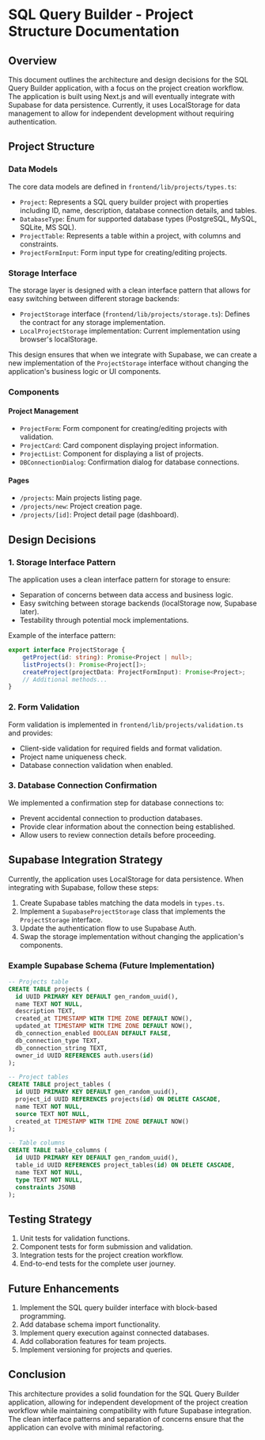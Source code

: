 # SQL Query Builder - Project Structure Documentation

## Overview

This document outlines the architecture and design decisions for the SQL Query Builder application, with a focus on the project creation workflow. The application is built using Next.js and will eventually integrate with Supabase for data persistence. Currently, it uses LocalStorage for data management to allow for independent development without requiring authentication.

## Project Structure

### Data Models

The core data models are defined in `frontend/lib/projects/types.ts`:

- `Project`: Represents a SQL query builder project with properties including ID, name, description, database connection details, and tables.
- `DatabaseType`: Enum for supported database types (PostgreSQL, MySQL, SQLite, MS SQL).
- `ProjectTable`: Represents a table within a project, with columns and constraints.
- `ProjectFormInput`: Form input type for creating/editing projects.

### Storage Interface

The storage layer is designed with a clean interface pattern that allows for easy switching between different storage backends:

- `ProjectStorage` interface (`frontend/lib/projects/storage.ts`): Defines the contract for any storage implementation.
- `LocalProjectStorage` implementation: Current implementation using browser's localStorage.

This design ensures that when we integrate with Supabase, we can create a new implementation of the `ProjectStorage` interface without changing the application's business logic or UI components.

### Components

#### Project Management

- `ProjectForm`: Form component for creating/editing projects with validation.
- `ProjectCard`: Card component displaying project information.
- `ProjectList`: Component for displaying a list of projects.
- `DBConnectionDialog`: Confirmation dialog for database connections.

#### Pages

- `/projects`: Main projects listing page.
- `/projects/new`: Project creation page.
- `/projects/[id]`: Project detail page (dashboard).

## Design Decisions

### 1. Storage Interface Pattern

The application uses a clean interface pattern for storage to ensure:

- Separation of concerns between data access and business logic.
- Easy switching between storage backends (localStorage now, Supabase later).
- Testability through potential mock implementations.

Example of the interface pattern:

```typescript
export interface ProjectStorage {
    getProject(id: string): Promise<Project | null>;
    listProjects(): Promise<Project[]>;
    createProject(projectData: ProjectFormInput): Promise<Project>;
    // Additional methods...
}
```

### 2. Form Validation

Form validation is implemented in `frontend/lib/projects/validation.ts` and provides:

- Client-side validation for required fields and format validation.
- Project name uniqueness check.
- Database connection validation when enabled.

### 3. Database Connection Confirmation

We implemented a confirmation step for database connections to:

- Prevent accidental connection to production databases.
- Provide clear information about the connection being established.
- Allow users to review connection details before proceeding.

## Supabase Integration Strategy

Currently, the application uses LocalStorage for data persistence. When integrating with Supabase, follow these steps:

1. Create Supabase tables matching the data models in `types.ts`.
2. Implement a `SupabaseProjectStorage` class that implements the `ProjectStorage` interface.
3. Update the authentication flow to use Supabase Auth.
4. Swap the storage implementation without changing the application's components.

### Example Supabase Schema (Future Implementation)

```sql
-- Projects table
CREATE TABLE projects (
  id UUID PRIMARY KEY DEFAULT gen_random_uuid(),
  name TEXT NOT NULL,
  description TEXT,
  created_at TIMESTAMP WITH TIME ZONE DEFAULT NOW(),
  updated_at TIMESTAMP WITH TIME ZONE DEFAULT NOW(),
  db_connection_enabled BOOLEAN DEFAULT FALSE,
  db_connection_type TEXT,
  db_connection_string TEXT,
  owner_id UUID REFERENCES auth.users(id)
);

-- Project tables
CREATE TABLE project_tables (
  id UUID PRIMARY KEY DEFAULT gen_random_uuid(),
  project_id UUID REFERENCES projects(id) ON DELETE CASCADE,
  name TEXT NOT NULL,
  source TEXT NOT NULL,
  created_at TIMESTAMP WITH TIME ZONE DEFAULT NOW()
);

-- Table columns
CREATE TABLE table_columns (
  id UUID PRIMARY KEY DEFAULT gen_random_uuid(),
  table_id UUID REFERENCES project_tables(id) ON DELETE CASCADE,
  name TEXT NOT NULL,
  type TEXT NOT NULL,
  constraints JSONB
);
```

## Testing Strategy

1. Unit tests for validation functions.
2. Component tests for form submission and validation.
3. Integration tests for the project creation workflow.
4. End-to-end tests for the complete user journey.

## Future Enhancements

1. Implement the SQL query builder interface with block-based programming.
2. Add database schema import functionality.
3. Implement query execution against connected databases.
4. Add collaboration features for team projects.
5. Implement versioning for projects and queries.

## Conclusion

This architecture provides a solid foundation for the SQL Query Builder application, allowing for independent development of the project creation workflow while maintaining compatibility with future Supabase integration. The clean interface patterns and separation of concerns ensure that the application can evolve with minimal refactoring.